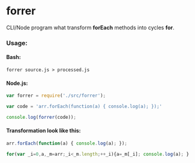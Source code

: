 forrer
======

CLI/Node program what transform **forEach** methods into cycles **for**.

### Usage:

#### Bash:
```
forrer source.js > processed.js
```

#### Node.js:
````javascript
var forrer = require('./src/forrer');

var code = 'arr.forEach(function(a) { console.log(a); });'

console.log(forrer(code));
````

#### Transformation look like this:

````javascript
arr.forEach(function(a) { console.log(a); });
````
````javascript
for(var _i=0,a,_m=arr;_i<_m.length;++_i){a=_m[_i]; console.log(a); }
````
